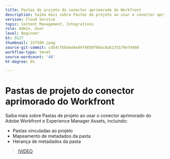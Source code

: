```yaml
---
title: Pastas de projeto do conector aprimorado do Workfront
description: Saiba mais sobre Pastas de projeto ao usar o conector aprimorado Adobe Workfront e Experience Manager Assets.
version: Cloud Service
topic: Content Management, Integrations
role: Admin, User
level: Beginner
kt: 9127
thumbnail: 337586.jpeg
source-git-commit: cd54cfbbded4e44f4850f9dac8ab17d179e7d498
workflow-type: tm+mt
source-wordcount: '48'
ht-degree: 0%

---
```



# Pastas de projeto do conector aprimorado do Workfront

Saiba mais sobre Pastas de projeto ao usar o conector aprimorado do Adobe Workfront e Experience Manager Assets, incluindo:

+ Pastas vinculadas ao projeto
+ Mapeamento de metadados da pasta
+ Herança de metadados da pasta

>[!VIDEO](https://video.tv.adobe.com/v/337586/?quality=12&learn=on)
